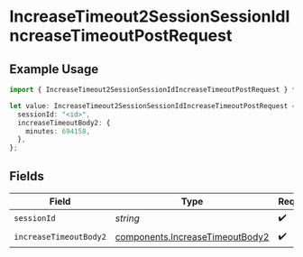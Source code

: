 # IncreaseTimeout2SessionSessionIdIncreaseTimeoutPostRequest

## Example Usage

```typescript
import { IncreaseTimeout2SessionSessionIdIncreaseTimeoutPostRequest } from "comfydeploy/models/operations";

let value: IncreaseTimeout2SessionSessionIdIncreaseTimeoutPostRequest = {
  sessionId: "<id>",
  increaseTimeoutBody2: {
    minutes: 694158,
  },
};
```

## Fields

| Field                                                                              | Type                                                                               | Required                                                                           | Description                                                                        |
| ---------------------------------------------------------------------------------- | ---------------------------------------------------------------------------------- | ---------------------------------------------------------------------------------- | ---------------------------------------------------------------------------------- |
| `sessionId`                                                                        | *string*                                                                           | :heavy_check_mark:                                                                 | N/A                                                                                |
| `increaseTimeoutBody2`                                                             | [components.IncreaseTimeoutBody2](../../models/components/increasetimeoutbody2.md) | :heavy_check_mark:                                                                 | N/A                                                                                |